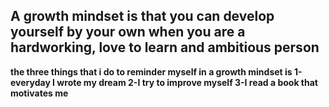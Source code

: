 
## A growth mindset is that you can develop yourself by your own when you are a hardworking, love to learn and ambitious person

**the three things that i do to reminder myself in a growth mindset is
 1-everyday I wrote my dream  2-I try to improve myself  3-I read a book that motivates me**